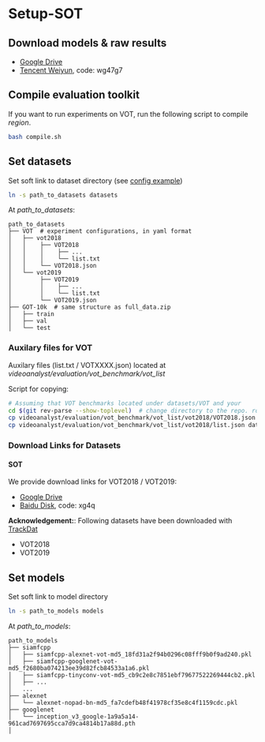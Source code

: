 # Setup-SOT


## Download models & raw results

- [Google Drive](https://drive.google.com/open?id=1XhWIU1KIt9wvFpzZqEDaX-GrgZ9AVcOC)
- [Tencent Weiyun](https://share.weiyun.com/56C92l4), code: wg47g7

## Compile evaluation toolkit

If you want to run experiments on VOT, run the following script to compile _region_.

```Bash
bash compile.sh
```

## Set datasets

Set soft link to dataset directory (see [config example](../experiments/siamfcpp/test/vot/siamfcpp_alexnet.yaml))

```bash
ln -s path_to_datasets datasets
```

At _path_to_datasets_:

```File Tree
path_to_datasets
├── VOT  # experiment configurations, in yaml format
│   ├── vot2018
│   │    ├── VOT2018
│   │    │    ├── ...
│   │    │    └── list.txt
│   │    └── VOT2018.json
│   └── vot2019
│        ├── VOT2019
│        │    ├── ...
│        │    └── list.txt
│        └── VOT2019.json
├── GOT-10k  # same structure as full_data.zip
│   ├── train
│   ├── val
│   └── test
```

### Auxilary files for VOT

Auxilary files (list.txt / VOTXXXX.json) located at _videoanalyst/evaluation/vot_benchmark/vot_list_

Script for copying:

```Bash
# Assuming that VOT benchmarks located under datasets/VOT and your
cd $(git rev-parse --show-toplevel)  # change directory to the repo. root
cp videoanalyst/evaluation/vot_benchmark/vot_list/vot2018/VOT2018.json datasets/VOT/vot2018/
cp videoanalyst/evaluation/vot_benchmark/vot_list/vot2018/list.json datasets/VOT/vot2018/VOT2018/
```

### Download Links for Datasets
#### SOT
We provide download links for VOT2018 / VOT2019:

- [Google Drive](https://drive.google.com/open?id=18vaGhvrr_rt70sZr_TisrWl7meO9NE0J)
- [Baidu Disk](https://pan.baidu.com/s/1HZkbWen4mEkxaJL3Rj9pig), code: xg4q

__Acknowledgement:__: Following datasets have been downloaded with [TrackDat](https://github.com/jvlmdr/trackdat)

- VOT2018
- VOT2019

## Set models

Set soft link to model directory

```Bash
ln -s path_to_models models
```

At _path_to_models_:

```File Tree
path_to_models
├── siamfcpp
│   ├── siamfcpp-alexnet-vot-md5_18fd31a2f94b0296c08fff9b0f9ad240.pkl
│   ├── siamfcpp-googlenet-vot-md5_f2680ba074213ee39d82fcb84533a1a6.pkl
│   ├── siamfcpp-tinyconv-vot-md5_cb9c2e8c7851ebf79677522269444cb2.pkl
│   ├── ...
│   ...
├── alexnet
│   └── alexnet-nopad-bn-md5_fa7cdefb48f41978cf35e8c4f1159cdc.pkl
├── googlenet
│   └── inception_v3_google-1a9a5a14-961cad7697695cca7d9ca4814b17a88d.pth
│
```
